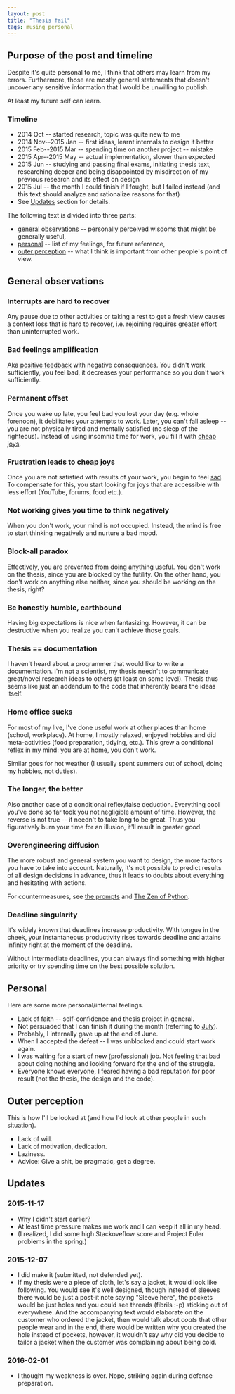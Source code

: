 ```yaml
---
layout: post
title: "Thesis fail"
tags: musing personal
---
```


## Purpose of the post and timeline

Despite it's quite personal to me, I think that others may learn from my
errors.
Furthermore, those are mostly general statements that doesn't uncover any
sensitive information that I would be unwilling to publish.

At least my future self can learn.

### <a name="timeline"></a> Timeline

  * 2014 Oct -- started research, topic was quite new to me
  * 2014 Nov--2015 Jan -- first ideas, learnt internals to design it better
  * 2015 Feb--2015 Mar -- spending time on another project -- mistake
  * 2015 Apr--2015 May -- actual implementation, slower than expected
  * 2015 Jun -- studying and passing final exams, initiating thesis text,
    researching deeper and being disappointed by misdirection of my previous
    research and its effect on design
  * 2015 Jul -- the month I could finish if I fought, but I failed instead (and
    this text should analyze and rationalize reasons for that)
  * See [Updates](#updates) section for details.


The following text is divided into three parts:

  * [general observations](#gen) -- personally perceived wisdoms that might be
    generally useful,
  * [personal](#personal) -- list of my feelings, for future reference,
  * [outer perception](#outer) -- what I think is important from other people's
    point of view.

## <a name="gen"></a> General observations

### Interrupts are hard to recover

Any pause due to other activities or taking a rest to get a fresh view
causes a context loss that is hard to recover, i.e. rejoining requires greater
effort than uninterrupted work.

### Bad feelings amplification

Aka [positive feedback][ps] with negative consequences.
You didn't work sufficiently, you feel bad, it decreases your performance so you
don't work sufficiently.

[ps]: https://en.wikipedia.org/wiki/Positive_feedback

### Permanent offset

Once you wake up late, you feel bad you lost your day (e.g. whole forenoon),
it debilitates your attempts to work.
Later, you can't fall asleep -- you are not physically tired and mentally
satisfied (no sleep of the righteous).
Instead of using insomnia time for work, you fill it with [cheap
joys](#cheap-joys).

### <a name="cheap-joys"></a> Frustration leads to cheap joys

Once you are not satisfied with results of your work,
you begin to feel [sad][dop].
To compensate for this, you start looking for joys that are accessible with
less effort (YouTube, forums, food etc.).

[dop]: https://en.wikipedia.org/wiki/Dopamine

### Not working gives you time to think negatively

When you don't work, your mind is not occupied.
Instead, the mind is free to start thinking negatively and nurture a bad mood.

### Block-all paradox

Effectively, you are prevented from doing anything useful.
You don't work on the thesis, since you are blocked by the futility.
On the other hand, you don't work on anything else neither, since you should be
working on the thesis, right?

### Be honestly humble, earthbound

Having big expectations is nice when fantasizing.
However, it can be destructive when you realize you can't achieve those goals.

### Thesis == documentation

I haven't heard about a programmer that would like to write a documentation.
I'm not a scientist, my thesis needn't to communicate great/novel research
ideas to others (at least on some level).
Thesis thus seems like just an addendum to the code that inherently bears the
ideas itself.

### Home office sucks

For most of my live, I've done useful work at other places than home (school,
workplace).
At home, I mostly relaxed, enjoyed hobbies and did meta-activities (food
preparation, tidying, etc.).
This grew a conditional reflex in my mind: you are at home, you don't work.

Similar goes for hot weather (I usually spent summers out of school, doing my
hobbies, not duties).

### <a name="longer"></a> The longer, the better

Also another case of a conditional reflex/false deduction.
Everything cool you've done so far took you not negligible amount of time.
However, the reverse is not true -- it needn't to take long to be great.
Thus you figuratively burn your time for an illusion, it'll result in greater
good.

### Overengineering diffusion

The more robust and general system you want to design,
the more factors you have to take into account.
Naturally, it's not possible to predict results of all design decisions in
advance, thus it leads to doubts about everything and hesitating with actions.

For countermeasures, see [the prompts](http://kevinlawler.com/prompts) and [The
Zen of Python](https://www.python.org/dev/peps/pep-0020/).

### Deadline singularity

It's widely known that deadlines increase productivity.
With tongue in the cheek, your instantaneous productivity rises towards
deadline and attains infinity right at the moment of the deadline.

Without intermediate deadlines, you can always find something with higher
priority or try spending time on the best possible solution.

## <a name="personal"></a> Personal

Here are some more personal/internal feelings.

  * Lack of faith -- self-confidence and thesis project in general.
  * Not persuaded that I can finish it during the month (referring to
    [July](#timeline)).
  * Probably, I internally gave up at the end of June.
  * When I accepted the defeat -- I was unblocked and could start work again.
  * I was waiting for a start of new (professional) job. Not feeling that bad
    about doing nothing and looking forward for the end of the struggle.
  * Everyone knows everyone, I feared having a bad reputation for poor result
    (not the thesis, the design and the code).


## <a name="outer"></a> Outer perception

This is how I'll be looked at (and how I'd look at other people in such
situation).

  * Lack of will.
  * Lack of motivation, dedication.
  * Laziness.
  * Advice: Give a shit, be pragmatic, get a degree.

## Updates

### 2015-11-17

  * Why I didn't start earlier?
  * At least time pressure makes me work and I can keep it all in my head.
  * (I realized, I did some high Stackoveflow score and Project Euler problems
    in the spring.)

### 2015-12-07

  * I did make it (submitted, not defended yet).
  * If my thesis were a piece of cloth, let's say a jacket, it would look like
    following.
    You would see it's well designed, though instead of sleeves there would be
    just a post-it note saying "Sleeve here", the pockets would be just holes
    and you could see threads (fibrils :-p) sticking out of everywhere.
    And the accompanying text would elaborate on the customer who ordered the
    jacket, then would talk about *coats* that other people wear and in the end,
    there would be written why you created the hole instead of pockets,
    however, it wouldn't say why did you decide to tailor a jacket when the
    customer was complaining about being cold.

### 2016-02-01
  * I thought my weakness is over. Nope, striking again during defense
    preparation.
